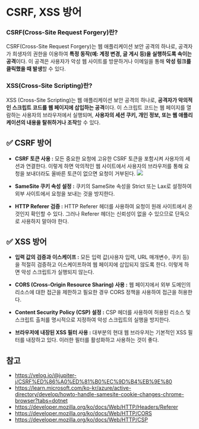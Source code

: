 # CSRF, XSS 방어

### CSRF(Cross-Site Request Forgery)란?

CSRF(Cross-Site Request Forgery)는 웹 애플리케이션 보안 공격의 하나로, 공격자가 희생자의 권한을 이용하여 **특정 동작(예: 계정 변경, 글 게시 등)을 실행하도록 속이는 공격**이다. 이 공격은 사용자가 악성 웹 사이트를 방문하거나 이메일을 통해 **악성 링크를 클릭했을 때 발생**할 수 있다.

### XSS(Cross-Site Scripting)란?

XSS (Cross-Site Scripting)는 웹 애플리케이션 보안 공격의 하나로, **공격자가 악의적인 스크립트 코드를 웹 페이지에 삽입하는 공격**이다. 이 스크립트 코드는 웹 페이지를 열람하는 사용자의 브라우저에서 실행되며, **사용자의 세션 쿠키, 개인 정보, 또는 웹 애플리케이션의 내용을 탈취하거나 조작**할 수 있다.

## ✅ CSRF 방어

- **CSRF 토큰 사용 :** 모든 중요한 요청에 고유한 CSRF 토큰을 포함시켜 사용자의 세션과 연결한다. 이렇게 하면 악의적인 웹 사이트에서 사용자의 브라우저를 통해 요청을 보내더라도 올바른 토큰이 없으면 요청이 거부된다.
  ![](https://velog.velcdn.com/images/sju4486/post/08af3b10-482b-447f-8cf3-f61c7115b44a/image.png)

- **SameSite 쿠키 속성 설정 :** 쿠키의 SameSite 속성을 Strict 또는 Lax로 설정하여 외부 사이트에서 요청을 보내는 것을 방지한다.

- **HTTP Referer 검증 :** HTTP Referer 헤더를 사용하여 요청이 원래 사이트에서 온 것인지 확인할 수 있다. 그러나 Referer 헤더는 신뢰성이 없을 수 있으므로 단독으로 사용하지 말아야 한다.

## ✅ XSS 방어

- **입력 값의 검증과 이스케이프 :** 모든 입력 값(사용자 입력, URL 매개변수, 쿠키 등)을 적절히 검증하고 이스케이프하여 웹 페이지에 삽입되지 않도록 한다. 이렇게 하면 악성 스크립트가 실행되지 않는다.

- **CORS (Cross-Origin Resource Sharing) 사용 :** 웹 페이지에서 외부 도메인의 리소스에 대한 접근을 제한하고 필요한 경우 CORS 정책을 사용하여 접근을 허용한다.

- **Content Security Policy (CSP) 설정 :** CSP 헤더를 사용하여 허용된 리소스 및 스크립트 출처를 명시적으로 지정하여 악성 스크립트의 실행을 방지한다.

- **브라우저에 내장된 XSS 필터 사용 :** 대부분의 현대 웹 브라우저는 기본적인 XSS 필터를 내장하고 있다. 이러한 필터를 활성화하고 사용하는 것이 좋다.

## 참고

- https://velog.io/@jupiter-j/CSRF%ED%86%A0%ED%81%B0%EC%9D%B4%EB%9E%80
- https://learn.microsoft.com/ko-kr/azure/active-directory/develop/howto-handle-samesite-cookie-changes-chrome-browser?tabs=dotnet
- https://developer.mozilla.org/ko/docs/Web/HTTP/Headers/Referer
- https://developer.mozilla.org/ko/docs/Web/HTTP/CORS
- https://developer.mozilla.org/ko/docs/Web/HTTP/CSP
